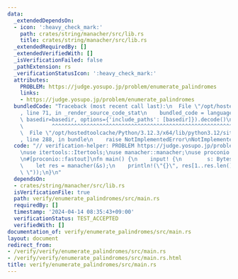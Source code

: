 ```yaml
---
data:
  _extendedDependsOn:
  - icon: ':heavy_check_mark:'
    path: crates/string/manacher/src/lib.rs
    title: crates/string/manacher/src/lib.rs
  _extendedRequiredBy: []
  _extendedVerifiedWith: []
  _isVerificationFailed: false
  _pathExtension: rs
  _verificationStatusIcon: ':heavy_check_mark:'
  attributes:
    PROBLEM: https://judge.yosupo.jp/problem/enumerate_palindromes
    links:
    - https://judge.yosupo.jp/problem/enumerate_palindromes
  bundledCode: "Traceback (most recent call last):\n  File \"/opt/hostedtoolcache/Python/3.12.3/x64/lib/python3.12/site-packages/onlinejudge_verify/documentation/build.py\"\
    , line 71, in _render_source_code_stat\n    bundled_code = language.bundle(stat.path,\
    \ basedir=basedir, options={'include_paths': [basedir]}).decode()\n          \
    \         ^^^^^^^^^^^^^^^^^^^^^^^^^^^^^^^^^^^^^^^^^^^^^^^^^^^^^^^^^^^^^^^^^^^^^^^^^^^^^^^^^\n\
    \  File \"/opt/hostedtoolcache/Python/3.12.3/x64/lib/python3.12/site-packages/onlinejudge_verify/languages/rust.py\"\
    , line 288, in bundle\n    raise NotImplementedError\nNotImplementedError\n"
  code: "// verification-helper: PROBLEM https://judge.yosupo.jp/problem/enumerate_palindromes\n\
    \nuse itertools::Itertools;\nuse manacher::manacher;\nuse proconio::{input, marker::Bytes};\n\
    \n#[proconio::fastout]\nfn main() {\n    input! {\n        s: Bytes,\n    }\n\
    \    let res = manacher(&s);\n    println!(\"{}\", res[1..res.len() - 1].iter().join(\"\
    \ \"));\n}\n"
  dependsOn:
  - crates/string/manacher/src/lib.rs
  isVerificationFile: true
  path: verify/enumerate_palindromes/src/main.rs
  requiredBy: []
  timestamp: '2024-04-14 08:35:43+09:00'
  verificationStatus: TEST_ACCEPTED
  verifiedWith: []
documentation_of: verify/enumerate_palindromes/src/main.rs
layout: document
redirect_from:
- /verify/verify/enumerate_palindromes/src/main.rs
- /verify/verify/enumerate_palindromes/src/main.rs.html
title: verify/enumerate_palindromes/src/main.rs
---
```

